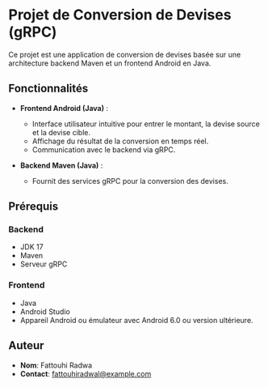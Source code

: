 # Projet de Conversion de Devises (gRPC)

Ce projet est une application de conversion de devises basée sur une architecture backend Maven et un frontend Android en Java.

## Fonctionnalités

- **Frontend Android (Java)** :
  - Interface utilisateur intuitive pour entrer le montant, la devise source et la devise cible.
  - Affichage du résultat de la conversion en temps réel.
  - Communication avec le backend via gRPC.

- **Backend Maven (Java)** :
  - Fournit des services gRPC pour la conversion des devises.


## Prérequis

### Backend
- JDK 17
- Maven
- Serveur gRPC

### Frontend
- Java 
- Android Studio
- Appareil Android ou émulateur avec Android 6.0 ou version ultérieure.


## Auteur

- **Nom**: Fattouhi Radwa
- **Contact**: fattouhiradwal@example.com
